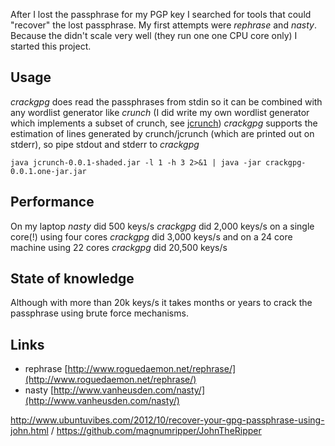 After I lost the passphrase for my PGP key I searched for tools that could "recover" the lost passphrase. 
My first attempts were *rephrase* and *nasty*. Because the didn't scale very well (they run one one CPU core only) I started this project.

Usage
-----
*crackgpg* does read the passphrases from stdin so it can be combined with any wordlist generator like *crunch* (I did write my own wordlist generator which implements a subset of crunch, see [jcrunch](https://github.com/pfichtner/jcrunch))
*crackgpg* supports the estimation of lines generated by crunch/jcrunch (which are printed out on stderr), so pipe stdout and stderr to *crackgpg*

```
java jcrunch-0.0.1-shaded.jar -l 1 -h 3 2>&1 | java -jar crackgpg-0.0.1.one-jar.jar
```

Performance
-----------
On my laptop *nasty* did 500 keys/s
*crackgpg* did 2,000 keys/s on a single core(!)
using four cores *crackgpg* did 3,000 keys/s
and on a 24 core machine using 22 cores *crackgpg* did 20,500 keys/s

State of knowledge
------------------
Although with more than 20k keys/s it takes months or years to crack the passphrase using brute force mechanisms. 


Links
-----
* rephrase [http://www.roguedaemon.net/rephrase/](http://www.roguedaemon.net/rephrase/)
* nasty [http://www.vanheusden.com/nasty/](http://www.vanheusden.com/nasty/)

http://www.ubuntuvibes.com/2012/10/recover-your-gpg-passphrase-using-john.html / https://github.com/magnumripper/JohnTheRipper